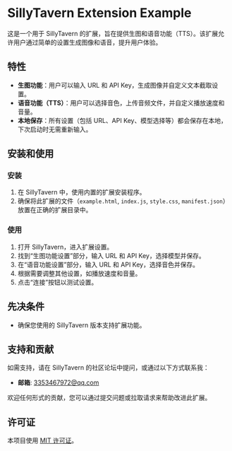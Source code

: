 # SillyTavern Extension Example

这是一个用于 SillyTavern 的扩展，旨在提供生图和语音功能（TTS）。该扩展允许用户通过简单的设置生成图像和语音，提升用户体验。

## 特性

- **生图功能**：用户可以输入 URL 和 API Key，生成图像并自定义文本截取设置。
- **语音功能（TTS）**：用户可以选择音色，上传音频文件，并自定义播放速度和音量。
- **本地保存**：所有设置（包括 URL、API Key、模型选择等）都会保存在本地，下次启动时无需重新输入。

## 安装和使用

### 安装

1. 在 SillyTavern 中，使用内置的扩展安装程序。
2. 确保将此扩展的文件（`example.html`, `index.js`, `style.css`, `manifest.json`）放置在正确的扩展目录中。

### 使用

1. 打开 SillyTavern，进入扩展设置。
2. 找到“生图功能设置”部分，输入 URL 和 API Key，选择模型并保存。
3. 在“语音功能设置”部分，输入 URL 和 API Key，选择音色并保存。
4. 根据需要调整其他设置，如播放速度和音量。
5. 点击“连接”按钮以测试设置。

## 先决条件

- 确保您使用的 SillyTavern 版本支持扩展功能。

## 支持和贡献

如需支持，请在 SillyTavern 的社区论坛中提问，或通过以下方式联系我：

- **邮箱**: 3353467972@qq.com

欢迎任何形式的贡献，您可以通过提交问题或拉取请求来帮助改进此扩展。

## 许可证

本项目使用 [MIT 许可证](LICENSE)。
